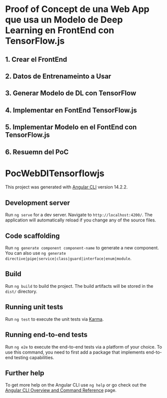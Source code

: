# Proof of Concept de una Web App que usa un Modelo de Deep Learning en FrontEnd con TensorFlow.js

## 1. Crear el FrontEnd

## 2. Datos de Entrenameinto a Usar

## 3. Generar Modelo de DL con TensorFlow

## 4. Implementar en FontEnd TensorFlow.js

## 5. Implementar Modelo en el FontEnd con TensorFlow.js

## 6. Resuemn del PoC

# PocWebDlTensorflowjs

This project was generated with [Angular CLI](https://github.com/angular/angular-cli) version 14.2.2.

## Development server

Run `ng serve` for a dev server. Navigate to `http://localhost:4200/`. The application will automatically reload if you change any of the source files.

## Code scaffolding

Run `ng generate component component-name` to generate a new component. You can also use `ng generate directive|pipe|service|class|guard|interface|enum|module`.

## Build

Run `ng build` to build the project. The build artifacts will be stored in the `dist/` directory.

## Running unit tests

Run `ng test` to execute the unit tests via [Karma](https://karma-runner.github.io).

## Running end-to-end tests

Run `ng e2e` to execute the end-to-end tests via a platform of your choice. To use this command, you need to first add a package that implements end-to-end testing capabilities.

## Further help

To get more help on the Angular CLI use `ng help` or go check out the [Angular CLI Overview and Command Reference](https://angular.io/cli) page.
